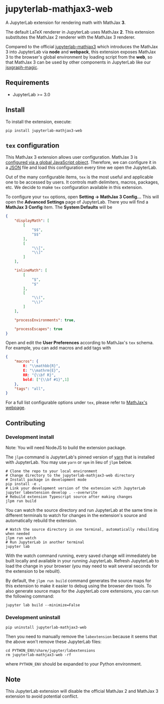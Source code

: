 # jupyterlab-mathjax3-web

A JupyterLab extension for rendering math with MathJax **3**.

The default LaTeX renderer in JupyterLab uses MathJax **2**. This extension substitutes the MathJax 2 renderer with the MathJax 3 renderer. 

Compared to the official [jupyterlab-mathjax3](https://github.com/jupyterlab/jupyter-renderers/tree/master/packages/mathjax3-extension) which introduces the MathJax 3 into JupyterLab via **node** and **webpack**, this extension exposes MathJax 3 to the browser's global environment by loading script from the **web**, so that MathJax 3 can be used by other components in JupyterLab like our [jsxgraph-magic](https://github.com/chunxy/jsxgraph-magic.git).

## Requirements

- JupyterLab >= 3.0

## Install

To install the extension, execute:

```shell
pip install jupyterlab-mathjax3-web
```

## `tex` configuration

This MathJax 3 extension allows user configuration. MathJax 3 is [configured via a global JavaScript object](https://docs.mathjax.org/en/latest/web/configuration.html#web-configuration). Therefore, we can configure it in a [JSON](https://en.wikipedia.org/wiki/JSON) file and load this configuration every time we open the JupyterLab.

Out of the many configurable items, `tex` is the most useful and applicable one to be accessed by users. It controls math delimiters, macros, packages, etc. We decide to make `tex` configuration available in this extension.

To configure your `tex` options, open **Setting -> MathJax 3 Config...** This will open the **Advanced Settings** page of JupyterLab. There you will find a **MathJax 3 Config** item. The **System Defaults** will be

```json
{
    "displayMath": [
        [
            "$$",
            "$$"
        ],
        [
            "\\[",
            "\\]"
        ]
    ],

    "inlineMath": [
        [
            "$",
            "$"
        ],
        [
            "\\(",
            "\\)"
        ]
    ],

    "processEnvironments": true,

    "processEscapes": true
}
```

Open and edit the **User Preferences** according to MathJax's `tex` schema. For example, you can add macros and add tags with

```json
{
    "macros": {
        R: "\\mathbb{R}", 
        E: "\\mathrm{E}", 
        RR: "{\\bf R}",
        bold: ["{\\bf #1}",1]
    },
    "tags": "all",
}
```

For a full list configurable options under `tex`, please refer to [MathJax's webpage](https://docs.mathjax.org/en/latest/options/input/tex.html).

## Contributing

### Development install

Note: You will need NodeJS to build the extension package.

The `jlpm` command is JupyterLab's pinned version of [yarn](https://yarnpkg.com/) that is installed with JupyterLab. You may use `yarn` or `npm` in lieu of `jlpm` below.

```shell
# Clone the repo to your local environment
# Change directory to the jupyterlab-mathjax3-web directory
# Install package in development mode
pip install -e .
# Link your development version of the extension with JupyterLab
jupyter labextension develop . --overwrite
# Rebuild extension Typescript source after making changes
jlpm run build
```

You can watch the source directory and run JupyterLab at the same time in different terminals to watch for changes in the extension's source and automatically rebuild the extension.

```shell
# Watch the source directory in one terminal, automatically rebuilding when needed
jlpm run watch
# Run JupyterLab in another terminal
jupyter lab
```

With the watch command running, every saved change will immediately be built locally and available in your running JupyterLab. Refresh JupyterLab to load the change in your browser (you may need to wait several seconds for the extension to be rebuilt).

By default, the `jlpm run build` command generates the source maps for this extension to make it easier to debug using the browser dev tools. To also generate source maps for the JupyterLab core extensions, you can run the following command:

```shell
jupyter lab build --minimize=False
```

### Development uninstall

```shell
pip uninstall jupyterlab-mathjax3-web
```

Then you need to manually remove the `labextension` because it seems that the above won't remove these JupyterLab files:

```shell
cd PYTHON_ENV/share/jupyter/labextensions
rm jupyterlab-mathjax3-web -rf
```

where `PYTHON_ENV` should be expanded to your Python environment.

## Note

This JupyterLab extension will disable the official MathJax 2 and MathJax 3 extension to avoid potential conflict.
